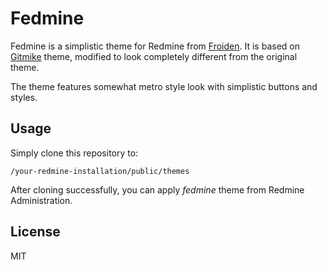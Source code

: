 Fedmine
=======

Fedmine is a simplistic theme for Redmine from [Froiden](http://www.froiden.com/). It is based on [Gitmike](https://github.com/makotokw/redmine-theme-gitmike) theme, modified to look completely different from the original theme.

The theme features somewhat metro style look with simplistic buttons and styles.

Usage
-----

Simply clone this repository to:
```
/your-redmine-installation/public/themes
```
After cloning successfully, you can apply *fedmine* theme from Redmine Administration.

License
-------
MIT




